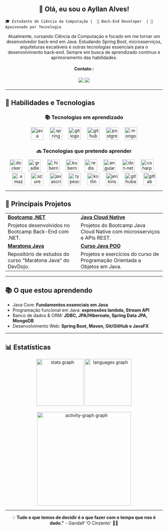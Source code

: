 <H2 align="center" > 👋 Olá, eu sou o Ayllan Alves! </H2>


`🎓 Estudante de Ciência da Computação |  🔧 Back-End Developer  | 🚀 Apaixonado por Tecnologia `


<p align="center"> Atualmente, cursando Ciência da Computação e focado em me tornar um desenvolvedor back-end em Java. Estudando Spring Boot, microsserviços, arquiteturas escaláveis e outras tecnologias essenciais para o desenvolvimento back-end. Sempre em busca de aprendizado contínuo e aprimoramento das habilidades.</p>

<div align ="center">
<h4> Contato :<h4>
<a href = "mailto:franciscoayllan@gmail.com"><img loading="lazy" src="https://img.shields.io/badge/Gmail-D14836?style=for-the-badge&logo=gmail&logoColor=white" target="_blank"></a>
<a href="https://www.linkedin.com/in/ayllan-silva" target="_blank"><img loading="lazy" src="https://img.shields.io/badge/-LinkedIn-%230077B5?style=for-the-badge&logo=linkedin&logoColor=white" target="_blank"></a>   
</div>

---

<H2 align="left" ><strong>🚀 Habilidades e Tecnologias</strong> </h2>
<h3 align="center">📚 Tecnologias em aprendizado</h3>



<div align="center">
  <img src="https://cdn.jsdelivr.net/gh/devicons/devicon/icons/java/java-original.svg" height="40" alt="java logo"  />
  <img width="12" />
  <img src="https://cdn.jsdelivr.net/gh/devicons/devicon/icons/spring/spring-original.svg" height="40" alt="spring logo"  />
  <img width="12" />
  <img src="https://cdn.jsdelivr.net/gh/devicons/devicon/icons/git/git-original.svg" height="40" alt="git logo"  />
  <img width="12" />
  <img src="https://skillicons.dev/icons?i=github" height="40" alt="github logo"  />
  <img width="12" />
  <img src="https://cdn.jsdelivr.net/gh/devicons/devicon/icons/postgresql/postgresql-original.svg" height="40" alt="postgresql logo"  />
  <img width="12" />
  <img src="https://cdn.jsdelivr.net/gh/devicons/devicon/icons/mongodb/mongodb-original.svg" height="40" alt="mongodb logo"  />
</div>



<h3 align="center">🔜 Tecnologias que pretendo aprender</h3>



<div align="center">
  <img src="https://cdn.jsdelivr.net/gh/devicons/devicon/icons/docker/docker-original.svg" height="40" alt="docker logo"  />
  <img width="12" />
  <img src="https://cdn.jsdelivr.net/gh/devicons/devicon/icons/gradle/gradle-original.svg" height="40" alt="gradle logo"  />
  <img width="12" />
  <img src="https://cdn.simpleicons.org/hibernate/59666C" height="40" alt="hibernate logo"  />
  <img width="12" />
  <img src="https://cdn.jsdelivr.net/gh/devicons/devicon/icons/kubernetes/kubernetes-plain.svg" height="40" alt="kubernetes logo"  />
  <img width="12" />
  <img src="https://cdn.jsdelivr.net/gh/devicons/devicon/icons/redis/redis-plain-wordmark.svg" height="40" alt="redis logo"  />
  <img width="12" />
  <img src="https://cdn.jsdelivr.net/gh/devicons/devicon/icons/angularjs/angularjs-original.svg" height="40" alt="angularjs logo"  />
  <img width="12" />
  <img src="https://skillicons.dev/icons?i=dotnet" height="40" alt="dot-net logo"  />
  <img width="12" />
  <img src="https://cdn.jsdelivr.net/gh/devicons/devicon/icons/csharp/csharp-original.svg" height="40" alt="csharp logo"  />
  <img width="12" />
  <img src="https://cdn.jsdelivr.net/gh/devicons/devicon/icons/amazonwebservices/amazonwebservices-plain-wordmark.svg" height="40" alt="amazonwebservices logo"  />
  <img width="12" />
  <img src="https://cdn.jsdelivr.net/gh/devicons/devicon/icons/azure/azure-original.svg" height="40" alt="azure logo"  />
  <img width="12" />
  <img src="https://skillicons.dev/icons?i=js" height="40" alt="javascript logo"  />
  <img width="12" />
  <img src="https://cdn.jsdelivr.net/gh/devicons/devicon/icons/typescript/typescript-plain.svg" height="40" alt="typescript logo"  />
  <img width="12" />
  <img src="https://skillicons.dev/icons?i=kotlin" height="40" alt="kotlin logo"  />
  <img width="12" />
  <img src="https://cdn.jsdelivr.net/gh/devicons/devicon/icons/jenkins/jenkins-original.svg" height="40" alt="jenkins logo"  />
  <img width="12" />
  <img src="https://skillicons.dev/icons?i=githubactions" height="40" alt="githubactions logo"  />
  <img width="12" />
  <img src="https://skillicons.dev/icons?i=gitlab" height="40" alt="gitlab logo"  />
</div>

---

<H2 align="left" > 📌 Principais Projetos  </H2>

<table>
  <tr>
    <td><a href="https://github.com/seuusuario/bootcamp-dotnet"><b>Bootcamp .NET</b></a></td>
    <td><a href="https://github.com/seuusuario/java-cloud-native"><b>Java Cloud Native</b></a></td>
  </tr>
  <tr>
    <td>Projetos desenvolvidos no Bootcamp Back-End com .NET.</td>
    <td>Projetos do Bootcamp Java Cloud Native com microsserviços e APIs REST.</td>
  </tr>
  <tr>
    <td><a href="https://github.com/seuusuario/maratona-java"><b>Maratona Java</b></a></td>
    <td><a href="https://github.com/seuusuario/curso-java-poo"><b>Curso Java POO</b></a></td>
  </tr>
  <tr>
    <td>Repositório de estudos do curso "Maratona Java" do DevDojo.</td>
    <td>Projetos e exercícios do curso de Programação Orientada a Objetos em Java.</td>
  </tr>
</table>

---

<H2 align="left" >📚 O que estou aprendendo</H2>

- Java Core: **Fundamentos essenciais em Java**
- Programação funcional em Java: **expressões lambda, Stream API**  
- Banco de dados & ORM: **JDBC, JPA/Hibernate, Spring Data JPA, MongoDB**  
- Desenvolvimento Web: **Spring Boot, Maven, Git/GitHub e JavaFX**  

--- 

<H2 align="left" > 📊 Estatísticas</H2>

<div align="center">
  <img src="https://github-readme-stats.vercel.app/api?username=FAyllan111&hide_title=false&hide_rank=false&show_icons=true&include_all_commits=true&count_private=true&disable_animations=false&theme=react&locale=pt-br&hide_border=false&order=1" height="150" alt="stats graph"  />
  <img src="https://github-readme-stats.vercel.app/api/top-langs?username=FAyllan111&locale=pt-br&hide_title=false&layout=compact&card_width=320&langs_count=5&theme=react&hide_border=false&order=2" height="150" alt="languages graph"  /> <br><br>
  <img src="https://github-readme-activity-graph.vercel.app/graph?username=FAyllan111&radius=16&theme=github-dark&area=true&order=5" height="300" alt="activity-graph graph"  />
</div>


---

<p align="center"> 💡 <strong>Tudo o que temos de decidir é o que fazer com o tempo que nos é dado."</strong> - Gandalf 'O Cinzento' 🧙‍♂️ </p>
